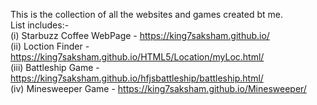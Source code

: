 This is the collection of all the websites and games created bt me.<br/>
List includes:- <br/>
(i) Starbuzz Coffee WebPage - https://king7saksham.github.io/ <br/>
(ii) Loction Finder - https://king7saksham.github.io/HTML5/Location/myLoc.html/ <br/>
(iii) Battleship Game - https://king7saksham.github.io/hfjsbattleship/battleship.html/ <br/>
(iv) Minesweeper Game - https://king7saksham.github.io/Minesweeper/ <br/>
